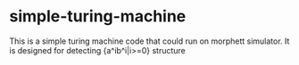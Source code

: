 # simple-turing-machine
This is a simple turing machine code that could run on morphett simulator.
It is designed for detecting {a^ib^i|i>=0} structure
